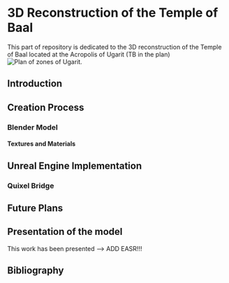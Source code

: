 # 3D Reconstruction of the Temple of Baal
This part of repository is dedicated to the 3D reconstruction of the Temple of Baal located at the Acropolis of Ugarit (TB in the plan)
![Plan of zones of Ugarit](https://drive.google.com/file/d/14XP_ik5O5ROIDUrfmaqB9WXoeQK1UU5p/view?usp=drive_link "Plan of Ugarit").
## Introduction
## Creation Process
### Blender Model
#### Textures and Materials

## Unreal Engine Implementation
### Quixel Bridge
## Future Plans
## Presentation of the model
This work has been presented --> ADD EASR!!!
## Bibliography